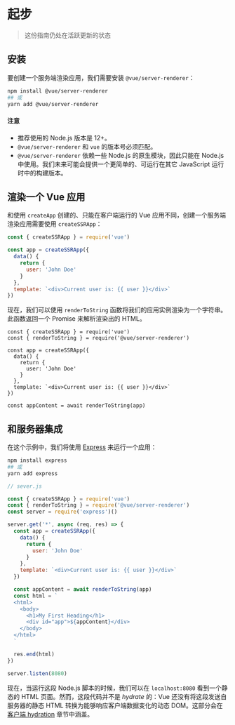 # 起步

> 这份指南仍处在活跃更新的状态

## 安装

要创建一个服务端渲染应用，我们需要安装 `@vue/server-renderer`：

```bash
npm install @vue/server-renderer
## 或
yarn add @vue/server-renderer
```

#### 注意

- 推荐使用的 Node.js 版本是 12+。
- `@vue/server-renderer` 和 `vue` 的版本号必须匹配。
- `@vue/server-renderer` 依赖一些 Node.js 的原生模块，因此只能在 Node.js 中使用。我们未来可能会提供一个更简单的、可运行在其它 JavaScript 运行时中的构建版本。

## 渲染一个 Vue 应用

和使用 `createApp` 创建的、只能在客户端运行的 Vue 应用不同，创建一个服务端渲染应用需要使用 `createSSRApp`：

```js
const { createSSRApp } = require('vue')

const app = createSSRApp({
  data() {
    return {
      user: 'John Doe'
    }
  },
  template: `<div>Current user is: {{ user }}</div>`
})
```

现在，我们可以使用 `renderToString` 函数将我们的应用实例渲染为一个字符串。此函数返回一个 Promise 来解析渲染出的 HTML。

```js{2,13}
const { createSSRApp } = require('vue')
const { renderToString } = require('@vue/server-renderer')

const app = createSSRApp({
  data() {
    return {
      user: 'John Doe'
    }
  },
  template: `<div>Current user is: {{ user }}</div>`
})

const appContent = await renderToString(app)
```

## 和服务器集成

在这个示例中，我们将使用 [Express](https://expressjs.com/) 来运行一个应用：

```bash
npm install express
## 或
yarn add express
```

```js
// sever.js

const { createSSRApp } = require('vue')
const { renderToString } = require('@vue/server-renderer')
const server = require('express')()

server.get('*', async (req, res) => {
  const app = createSSRApp({
    data() {
      return {
        user: 'John Doe'
      }
    },
    template: `<div>Current user is: {{ user }}</div>`
  })

  const appContent = await renderToString(app)
  const html = `
  <html>
    <body>
      <h1>My First Heading</h1>
      <div id="app">${appContent}</div>
    </body>
  </html>
  `

  res.end(html)
})

server.listen(8080)
```

现在，当运行这段 Node.js 脚本的时候，我们可以在 `localhost:8080` 看到一个静态的 HTML 页面。然而，这段代码并不是 *hydrate* 的：Vue 还没有将这段发送自服务器的静态 HTML 转换为能够响应客户端数据变化的动态 DOM。这部分会在[客户端 hydration](hydration.html) 章节中涵盖。
